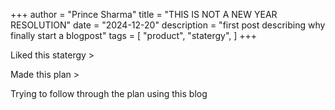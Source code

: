 +++
author = "Prince Sharma"
title = "THIS IS NOT A NEW YEAR RESOLUTION"
date = "2024-12-20"
description = "first post describing why finally start a blogpost"
tags = [
    "product",
    "statergy",
]
+++

Liked this statergy > 

Made this plan > 

Trying to follow through the plan using this blog